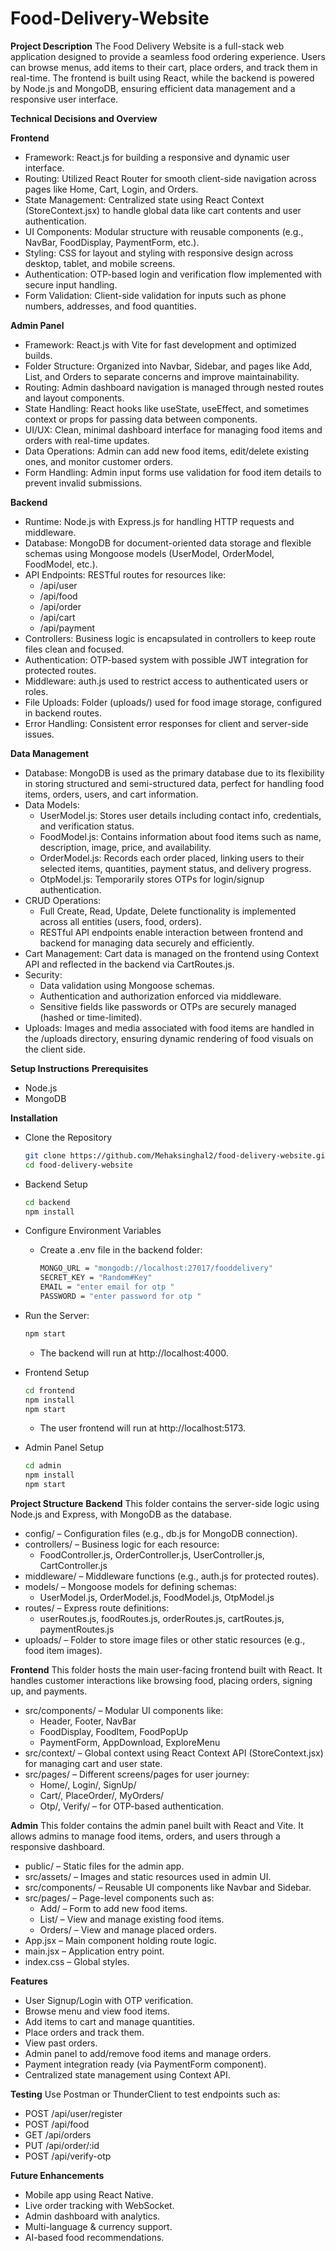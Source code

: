 # Food-Delivery-Website

**Project Description**
The Food Delivery Website is a full-stack web application designed to provide a seamless food ordering experience. Users can browse menus, add items to their cart, place orders, and track them in real-time. The frontend is built using React, while the backend is powered by Node.js and MongoDB, ensuring efficient data management and a responsive user interface.

**Technical Decisions and Overview**

**Frontend**
* Framework: React.js for building a responsive and dynamic user interface.
* Routing: Utilized React Router for smooth client-side navigation across pages like Home, Cart, Login, and Orders.
* State Management: Centralized state using React Context (StoreContext.jsx) to handle global data like cart contents and user authentication.
* UI Components: Modular structure with reusable components (e.g., NavBar, FoodDisplay, PaymentForm, etc.).
* Styling: CSS for layout and styling with responsive design across desktop, tablet, and mobile screens.
* Authentication: OTP-based login and verification flow implemented with secure input handling.
* Form Validation: Client-side validation for inputs such as phone numbers, addresses, and food quantities.

**Admin Panel**
* Framework: React.js with Vite for fast development and optimized builds.
* Folder Structure: Organized into Navbar, Sidebar, and pages like Add, List, and Orders to separate concerns and improve maintainability.
* Routing: Admin dashboard navigation is managed through nested routes and layout components.
* State Handling: React hooks like useState, useEffect, and sometimes context or props for passing data between components.
* UI/UX: Clean, minimal dashboard interface for managing food items and orders with real-time updates.
* Data Operations: Admin can add new food items, edit/delete existing ones, and monitor customer orders.
* Form Handling: Admin input forms use validation for food item details to prevent invalid submissions.

**Backend**
* Runtime: Node.js with Express.js for handling HTTP requests and middleware.
* Database: MongoDB for document-oriented data storage and flexible schemas using Mongoose models (UserModel, OrderModel, FoodModel, etc.).
* API Endpoints: RESTful routes for resources like:
  * /api/user
  * /api/food
  * /api/order
  * /api/cart
  * /api/payment
* Controllers: Business logic is encapsulated in controllers to keep route files clean and focused.
* Authentication: OTP-based system with possible JWT integration for protected routes.
* Middleware: auth.js used to restrict access to authenticated users or roles.
* File Uploads: Folder (uploads/) used for food image storage, configured in backend routes.
* Error Handling: Consistent error responses for client and server-side issues.

**Data Management**
* Database: MongoDB is used as the primary database due to its flexibility in storing structured and semi-structured data, perfect for handling food items, orders, users, and cart information.
* Data Models:
  * UserModel.js: Stores user details including contact info, credentials, and verification status.
  * FoodModel.js: Contains information about food items such as name, description, image, price, and availability.
  * OrderModel.js: Records each order placed, linking users to their selected items, quantities, payment status, and delivery progress.
  * OtpModel.js: Temporarily stores OTPs for login/signup authentication.
* CRUD Operations:
  * Full Create, Read, Update, Delete functionality is implemented across all entities (users, food, orders).
  * RESTful API endpoints enable interaction between frontend and backend for managing data securely and efficiently.
* Cart Management: Cart data is managed on the frontend using Context API and reflected in the backend via CartRoutes.js.
* Security:
  * Data validation using Mongoose schemas.
  * Authentication and authorization enforced via middleware.
  * Sensitive fields like passwords or OTPs are securely managed (hashed or time-limited).
* Uploads: Images and media associated with food items are handled in the /uploads directory, ensuring dynamic rendering of food visuals on the client side.

**Setup Instructions**
**Prerequisites**
* Node.js
* MongoDB

**Installation**
* Clone the Repository
  ```bash
  git clone https://github.com/Mehaksinghal2/food-delivery-website.git
  cd food-delivery-website
  ```
* Backend Setup
  ```bash
  cd backend
  npm install
  ```
* Configure Environment Variables
  * Create a .env file in the backend folder:
    ```bash
    MONGO_URL = "mongodb://localhost:27017/fooddelivery"
    SECRET_KEY = "Random#Key"
    EMAIL = "enter email for otp "
    PASSWORD = "enter password for otp "
    ```
* Run the Server:
  ```bash
  npm start
  ```
  * The backend will run at http://localhost:4000.

* Frontend Setup
  ```bash
  cd frontend
  npm install
  npm start
  ```
  * The user frontend will run at http://localhost:5173.

* Admin Panel Setup
  ```bash
  cd admin
  npm install
  npm start
  ```
**Project Structure**
**Backend**
This folder contains the server-side logic using Node.js and Express, with MongoDB as the database.
* config/ – Configuration files (e.g., db.js for MongoDB connection).
* controllers/ – Business logic for each resource:
  * FoodController.js, OrderController.js, UserController.js, CartController.js
* middleware/ – Middleware functions (e.g., auth.js for protected routes).
* models/ – Mongoose models for defining schemas:
  * UserModel.js, OrderModel.js, FoodModel.js, OtpModel.js
* routes/ – Express route definitions:
  * userRoutes.js, foodRoutes.js, orderRoutes.js, cartRoutes.js, paymentRoutes.js
* uploads/ – Folder to store image files or other static resources (e.g., food item images).

**Frontend**
This folder hosts the main user-facing frontend built with React. It handles customer interactions like browsing food, placing orders, signing up, and payments.
* src/components/ – Modular UI components like:
  * Header, Footer, NavBar
  * FoodDisplay, FoodItem, FoodPopUp
  * PaymentForm, AppDownload, ExploreMenu
* src/context/ – Global context using React Context API (StoreContext.jsx) for managing cart and user state.
* src/pages/ – Different screens/pages for user journey:
  * Home/, Login/, SignUp/
  * Cart/, PlaceOrder/, MyOrders/
  * Otp/, Verify/ – for OTP-based authentication.
    
**Admin**
This folder contains the admin panel built with React and Vite. It allows admins to manage food items, orders, and users through a responsive dashboard.
* public/ – Static files for the admin app.
* src/assets/ – Images and static resources used in admin UI.
* src/components/ – Reusable UI components like Navbar and Sidebar.
* src/pages/ – Page-level components such as:
  * Add/ – Form to add new food items.
  * List/ – View and manage existing food items.
  * Orders/ – View and manage placed orders.
* App.jsx – Main component holding route logic.
* main.jsx – Application entry point.
* index.css – Global styles.
  
**Features**
* User Signup/Login with OTP verification.
* Browse menu and view food items.
* Add items to cart and manage quantities.
* Place orders and track them.
* View past orders.
* Admin panel to add/remove food items and manage orders.
* Payment integration ready (via PaymentForm component).
* Centralized state management using Context API.

**Testing**
Use Postman or ThunderClient to test endpoints such as:
* POST /api/user/register
* POST /api/food
* GET /api/orders
* PUT /api/order/:id
* POST /api/verify-otp

**Future Enhancements**
* Mobile app using React Native.
* Live order tracking with WebSocket.
* Admin dashboard with analytics.
* Multi-language & currency support.
* AI-based food recommendations.
